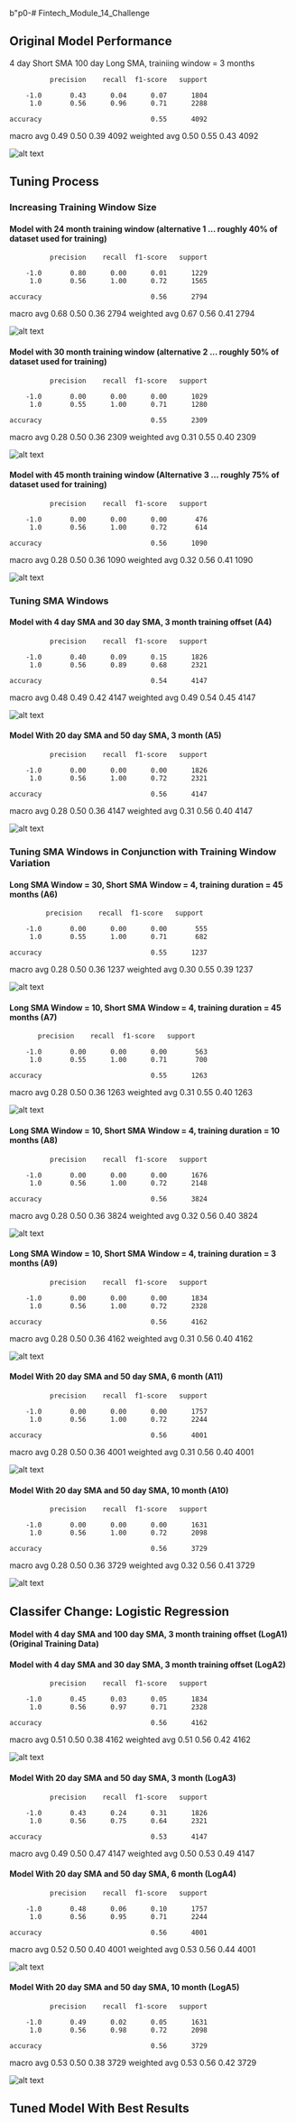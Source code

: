  b"p0-# Fintech_Module_14_Challenge

## Original Model Performance
4 day Short SMA 100 day Long SMA, trainiing window = 3 months

              precision    recall  f1-score   support

        -1.0       0.43      0.04      0.07      1804
         1.0       0.56      0.96      0.71      2288

    accuracy                           0.55      4092
   macro avg       0.49      0.50      0.39      4092
weighted avg       0.50      0.55      0.43      4092


![alt text](https://github.com/rhurst11/Fintech_Module_14_Challenge/blob/main/Starter_Code/Resources/Mod_14_Original_Mod_Perform.png)


## Tuning Process

### Increasing Training Window Size 

#### Model with 24 month training window (alternative 1 ... roughly 40% of dataset used for training)


              precision    recall  f1-score   support

        -1.0       0.80      0.00      0.01      1229
         1.0       0.56      1.00      0.72      1565

    accuracy                           0.56      2794
   macro avg       0.68      0.50      0.36      2794
weighted avg       0.67      0.56      0.41      2794

![alt text](https://github.com/rhurst11/Fintech_Module_14_Challenge/blob/main/Starter_Code/Resources/Mod_14_A1_perform.png)


#### Model with 30 month training window (alternative 2 ... roughly 50% of dataset used for training)

              precision    recall  f1-score   support

        -1.0       0.00      0.00      0.00      1029
         1.0       0.55      1.00      0.71      1280

    accuracy                           0.55      2309
   macro avg       0.28      0.50      0.36      2309
weighted avg       0.31      0.55      0.40      2309

![alt text](https://github.com/rhurst11/Fintech_Module_14_Challenge/blob/main/Starter_Code/Resources/Mod_14_A2_perform.png)


#### Model with 45 month training window (Alternative 3 ... roughly 75% of dataset used for training)

              precision    recall  f1-score   support

        -1.0       0.00      0.00      0.00       476
         1.0       0.56      1.00      0.72       614

    accuracy                           0.56      1090
   macro avg       0.28      0.50      0.36      1090
weighted avg       0.32      0.56      0.41      1090

![alt text](https://github.com/rhurst11/Fintech_Module_14_Challenge/blob/main/Starter_Code/Resources/Mod_14_A3_perform.png)


### Tuning SMA Windows 

#### Model with 4 day SMA and 30 day SMA, 3 month training offset  (A4)

              precision    recall  f1-score   support

        -1.0       0.40      0.09      0.15      1826
         1.0       0.56      0.89      0.68      2321

    accuracy                           0.54      4147
   macro avg       0.48      0.49      0.42      4147
weighted avg       0.49      0.54      0.45      4147

![alt text]()



#### Model With 20 day SMA and 50 day SMA, 3 month (A5)

              precision    recall  f1-score   support

        -1.0       0.00      0.00      0.00      1826
         1.0       0.56      1.00      0.72      2321

    accuracy                           0.56      4147
   macro avg       0.28      0.50      0.36      4147
weighted avg       0.31      0.56      0.40      4147

![alt text]()


####



### Tuning SMA Windows in Conjunction with Training Window Variation



#### Long SMA Window = 30, Short SMA Window = 4, training duration = 45 months (A6)

             precision    recall  f1-score   support

        -1.0       0.00      0.00      0.00       555
         1.0       0.55      1.00      0.71       682

    accuracy                           0.55      1237
   macro avg       0.28      0.50      0.36      1237
weighted avg       0.30      0.55      0.39      1237

![alt text](https://github.com/rhurst11/Fintech_Module_14_Challenge/blob/main/Starter_Code/Resources/A6.png)


#### Long SMA Window = 10, Short SMA Window = 4, training duration = 45 months (A7)

           precision    recall  f1-score   support

        -1.0       0.00      0.00      0.00       563
         1.0       0.55      1.00      0.71       700

    accuracy                           0.55      1263
   macro avg       0.28      0.50      0.36      1263
weighted avg       0.31      0.55      0.40      1263

![alt text](https://github.com/rhurst11/Fintech_Module_14_Challenge/blob/main/Starter_Code/Resources/A7.png)


#### Long SMA Window = 10, Short SMA Window = 4, training duration = 10 months (A8)

              precision    recall  f1-score   support

        -1.0       0.00      0.00      0.00      1676
         1.0       0.56      1.00      0.72      2148

    accuracy                           0.56      3824
   macro avg       0.28      0.50      0.36      3824
weighted avg       0.32      0.56      0.40      3824

![alt text](https://github.com/rhurst11/Fintech_Module_14_Challenge/blob/main/Starter_Code/Resources/A8.png)


#### Long SMA Window = 10, Short SMA Window = 4, training duration = 3 months (A9)

              precision    recall  f1-score   support

        -1.0       0.00      0.00      0.00      1834
         1.0       0.56      1.00      0.72      2328

    accuracy                           0.56      4162
   macro avg       0.28      0.50      0.36      4162
weighted avg       0.31      0.56      0.40      4162

![alt text](https://github.com/rhurst11/Fintech_Module_14_Challenge/blob/main/Starter_Code/Resources/A9.png)


#### Model With 20 day SMA and 50 day SMA, 6 month (A11)


              precision    recall  f1-score   support

        -1.0       0.00      0.00      0.00      1757
         1.0       0.56      1.00      0.72      2244

    accuracy                           0.56      4001
   macro avg       0.28      0.50      0.36      4001
weighted avg       0.31      0.56      0.40      4001

![alt text]()


#### Model With 20 day SMA and 50 day SMA, 10 month (A10)

              precision    recall  f1-score   support

        -1.0       0.00      0.00      0.00      1631
         1.0       0.56      1.00      0.72      2098

    accuracy                           0.56      3729
   macro avg       0.28      0.50      0.36      3729
weighted avg       0.32      0.56      0.41      3729

![alt text]()


## Classifer Change: Logistic Regression

#### Model with 4 day SMA and 100 day SMA, 3 month training offset  (LogA1) (Original Training Data)

#### Model with 4 day SMA and 30 day SMA, 3 month training offset  (LogA2)

              precision    recall  f1-score   support

        -1.0       0.45      0.03      0.05      1834
         1.0       0.56      0.97      0.71      2328

    accuracy                           0.56      4162
   macro avg       0.51      0.50      0.38      4162
weighted avg       0.51      0.56      0.42      4162

![alt text]()


#### Model With 20 day SMA and 50 day SMA, 3 month (LogA3)

              precision    recall  f1-score   support

        -1.0       0.43      0.24      0.31      1826
         1.0       0.56      0.75      0.64      2321

    accuracy                           0.53      4147
   macro avg       0.49      0.50      0.47      4147
weighted avg       0.50      0.53      0.49      4147


#### Model With 20 day SMA and 50 day SMA, 6 month (LogA4)

              precision    recall  f1-score   support

        -1.0       0.48      0.06      0.10      1757
         1.0       0.56      0.95      0.71      2244

    accuracy                           0.56      4001
   macro avg       0.52      0.50      0.40      4001
weighted avg       0.53      0.56      0.44      4001

![alt text]()


#### Model With 20 day SMA and 50 day SMA, 10 month (LogA5)

              precision    recall  f1-score   support

        -1.0       0.49      0.02      0.05      1631
         1.0       0.56      0.98      0.72      2098

    accuracy                           0.56      3729
   macro avg       0.53      0.50      0.38      3729
weighted avg       0.53      0.56      0.42      3729

![alt text]()



## Tuned Model With Best Results

